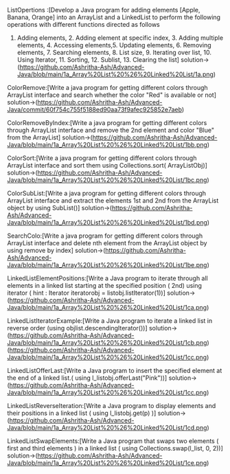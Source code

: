 ListOpertions :[Develop a Java program for adding elements [Apple, Banana, Orange] into an ArrayList
and a LinkedList to perform the following operations with different functions directed as
follows
1. Adding elements, 2. Adding element at specific index, 3. Adding multiple elements, 4.
Accessing elements,5. Updating elements, 6. Removing elements, 7. Searching elements, 8. List
size, 9. Iterating over list, 10. Using Iterator, 11. Sorting, 12. Sublist, 13. Clearing the list]
solution->(https://github.com/Ashritha-Ash/Advanced-Java/blob/main/1a_Array%20List%20%26%20Linked%20List/1a.png)

ColorRemove:[Write a java program for getting different colors through ArrayList interface and search whether
the color "Red" is available or not]
solution->(https://github.com/Ashritha-Ash/Advanced-Java/commit/60f754c755f5188ed90aa73f9afec925852e7aeb)

ColorRemoveByIndex:[Write a java program for getting different colors through ArrayList interface and remove the
2nd element and color "Blue" from the ArrayList]
solution->(https://github.com/Ashritha-Ash/Advanced-Java/blob/main/1a_Array%20List%20%26%20Linked%20List/1bb.png)

ColorSort:[Write a java program for getting different colors through ArrayList interface and sort them
using Collections.sort( ArrayListObj)]
solution->(https://github.com/Ashritha-Ash/Advanced-Java/blob/main/1a_Array%20List%20%26%20Linked%20List/1bc.png)

ColorSubList:[Write a java program for getting different colors through ArrayList interface and extract the
elements 1st and 2nd from the ArrayList object by using SubList()]
solution->(https://github.com/Ashritha-Ash/Advanced-Java/blob/main/1a_Array%20List%20%26%20Linked%20List/1bd.png)


SearchColo:[Write a java program for getting different colors through ArrayList interface and delete nth
element from the ArrayList object by using remove by index]
solution->(https://github.com/Ashritha-Ash/Advanced-Java/blob/main/1a_Array%20List%20%26%20Linked%20List/1be.png)

LinkedListElementPositions:[Write a Java program to iterate through all elements in a linked list starting at the
specified position ( 2nd) using iterator ( hint : Iterator iteratorobj = listobj.listIterator(1))]
solution->(https://github.com/Ashritha-Ash/Advanced-Java/blob/main/1a_Array%20List%20%26%20Linked%20List/1ca.png)

LinkedListIteratorExample:[Write a Java program to iterate a linked list in reverse order (using
objlist.descendingIterator())]
solution->(https://github.com/Ashritha-Ash/Advanced-Java/blob/main/1a_Array%20List%20%26%20Linked%20List/1cb.png)(https://github.com/Ashritha-Ash/Advanced-Java/blob/main/1a_Array%20List%20%26%20Linked%20List/1cc.png)

LinkedListOfferLast:[Write a Java program to insert the specified element at the end of a linked list.( using
l_listobj.offerLast("Pink"))]
solution->(https://github.com/Ashritha-Ash/Advanced-Java/blob/main/1a_Array%20List%20%26%20Linked%20List/1cc.png)

LinkedListReverseIteration:[Write a Java program to display elements and their positions in a linked list ( using
l_listobj.get(p) )]
solution->(https://github.com/Ashritha-Ash/Advanced-Java/blob/main/1a_Array%20List%20%26%20Linked%20List/1cd.png)

LinkedListSwapElements:[Write a Java program that swaps two elements ( first and third elements ) in a linked list ( using
Collections.swap(l_list, 0, 2))]
solution->(https://github.com/Ashritha-Ash/Advanced-Java/blob/main/1a_Array%20List%20%26%20Linked%20List/1ce.png)
